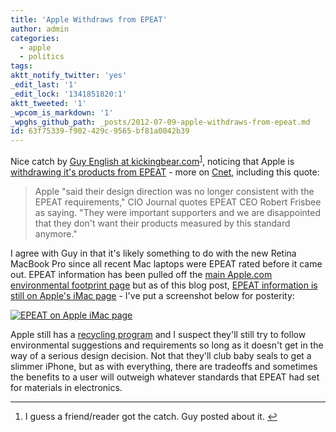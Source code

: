 ```yaml
---
title: 'Apple Withdraws from EPEAT'
author: admin
categories:
  - apple
  - politics
tags: 
aktt_notify_twitter: 'yes'
_edit_last: '1'
_edit_lock: '1341851820:1'
aktt_tweeted: '1'
_wpcom_is_markdown: '1'
_wpghs_github_path: _posts/2012-07-09-apple-withdraws-from-epeat.md
id: 63f75339-f902-429c-9565-bf81a0042b39
---
```

<p>Nice catch by <a href="http://kickingbear.com/blog/archives/323">Guy English at kickingbear.com</a><sup id="fnref-20541:1"><a href="#fn-20541:1" rel="footnote">1</a></sup>, noticing that Apple is <a href="http://www.epeat.net/2012/06/news/apple-leaves-epeat/">withdrawing it's products from EPEAT</a> - more on <a href="http://news.cnet.com/8301-13579_3-57468103-37/apple-bows-out-of-program-for-environment-minded-products/">Cnet</a>, including this quote:</p>
<blockquote><p>
  Apple "said their design direction was no longer consistent with the EPEAT requirements," CIO Journal quotes EPEAT CEO Robert Frisbee as saying. "They were important supporters and we are disappointed that they don't want their products measured by this standard anymore."
</p></blockquote>
<p>I agree with Guy in that it's likely something to do with the new Retina MacBook Pro since all recent Mac laptops were EPEAT rated before it came out. EPEAT information has been pulled off the <a href="http://www.apple.com/environment/">main Apple.com environmental footprint page</a> but as of this blog post, <a href="http://www.apple.com/imac/environment.html">EPEAT information is still on Apple's iMac page</a> - I've put a screenshot below for posterity:</p>
<p><a href="https://chrisenns.com/wp-content/uploads/2012/07/EPEAT-on-Apple-iMac-page.png"><img src="https://chrisenns.com/wp-content/uploads/2012/07/EPEAT-on-Apple-iMac-page-600x357.png" alt="EPEAT on Apple iMac page" title="EPEAT on Apple iMac page" class="aligncenter size-large wp-image-20542" /></a></p>
<p>Apple still has a <a href="http://www.apple.com/recycling/">recycling program</a> and I suspect they'll still try to follow environmental suggestions and requirements so long as it doesn't get in the way of a serious design decision. Not that they'll club baby seals to get a slimmer iPhone, but as with everything, there are tradeoffs and sometimes the benefits to a user will outweigh whatever standards that EPEAT had set for materials in electronics.</p>
<div class="footnotes">
<hr />
<ol>
<li id="fn-20541:1">
I guess a friend/reader got the catch. Guy posted about it.&#160;<a href="#fnref-20541:1" rev="footnote">&#8617;</a>
</li>
</ol>
</div>
